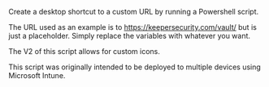 Create a desktop shortcut to a custom URL by running a Powershell script.

The URL used as an example is to https://keepersecurity.com/vault/ but is just a placeholder. Simply replace the variables with whatever you want.

The V2 of this script allows for custom icons.

This script was originally intended to be deployed to multiple devices using Microsoft Intune.
